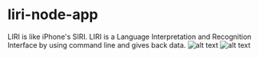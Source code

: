 # liri-node-app
LIRI is like iPhone's SIRI.  LIRI is a Language Interpretation and Recognition Interface by using command line and gives back data.
![alt text](https://raw.githubusercontent.com//mliu0506/liri-node-app/tree/master/assets/images/screenshot1.png)
![alt text](https://raw.githubusercontent.com//mliu0506/liri-node-app/tree/master/assets/images/screenshot2.png)
